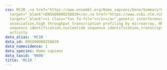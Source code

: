 ```yaml
---
csv: MC1R ,<a href="https://www.ensembl.org/Homo_sapiens/Gene/Summary?db=core;g=ENSG00000258839"
  target="_blank">ENSG00000258839</a>,<a href="https://www.ncbi.nlm.nih.gov/pubmed/28369544"
  target="_blank"><i class="fas fa-file"></i></a>",genetic interference,functional
  association,high throughput transcription profiling by microarray, HF73 cells,nucleotide
  sequence identification,nucleotide sequence identification,transcriptional regulation,down-regulates
  activity
data_alias: 'MC1R '
data_id: ENSG00000258839
data_numevidence: 1
data_species: Homo sapiens
data_taxid: '9606'
title: 'MC1R '
---
```

